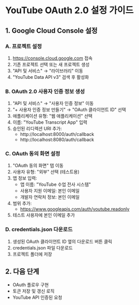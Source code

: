 # YouTube OAuth 2.0 설정 가이드

## 1. Google Cloud Console 설정

### A. 프로젝트 설정
1. https://console.cloud.google.com 접속
2. 기존 프로젝트 선택 또는 새 프로젝트 생성
3. "API 및 서비스" → "라이브러리" 이동
4. "YouTube Data API v3" 검색 후 활성화

### B. OAuth 2.0 사용자 인증 정보 생성
1. "API 및 서비스" → "사용자 인증 정보" 이동
2. "+ 사용자 인증 정보 만들기" → "OAuth 클라이언트 ID" 선택
3. 애플리케이션 유형: "웹 애플리케이션" 선택
4. 이름: "YouTube Transcript App" 입력
5. 승인된 리디렉션 URI 추가:
   - http://localhost:8000/auth/callback
   - http://localhost:8080/auth/callback

### C. OAuth 동의 화면 설정
1. "OAuth 동의 화면" 탭 이동
2. 사용자 유형: "외부" 선택 (테스트용)
3. 앱 정보 입력:
   - 앱 이름: "YouTube 수업 전사 시스템"
   - 사용자 지원 이메일: 본인 이메일
   - 개발자 연락처 정보: 본인 이메일
4. 범위 추가:
   - https://www.googleapis.com/auth/youtube.readonly
5. 테스트 사용자에 본인 이메일 추가

### D. credentials.json 다운로드
1. 생성된 OAuth 클라이언트 ID 옆의 다운로드 버튼 클릭
2. credentials.json 파일 다운로드
3. 프로젝트 폴더에 저장

## 2. 다음 단계
- OAuth 플로우 구현
- 토큰 저장 및 갱신 로직
- YouTube API 인증된 요청